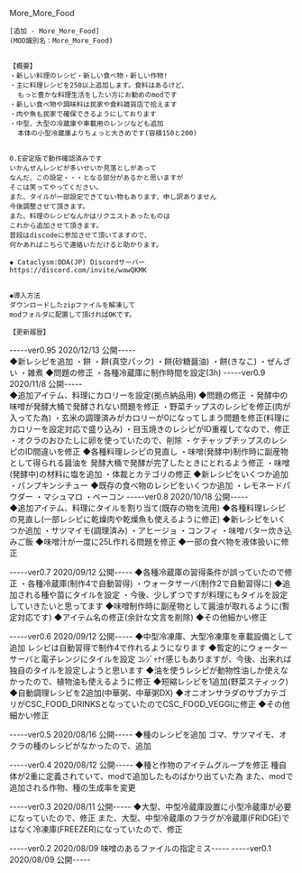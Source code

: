 More_More_Food

	[追加 - More_More_Food]
	(MOD識別名：More_More_Food)


	【概要】
	・新しい料理のレシピ・新しい食べ物・新しい作物!
	・主に料理レシピを250以上追加します。食料はあるけど、
	  もっと豊かな料理生活をしたい方にお勧めのmodです
	・新しい食べ物や調味料は民家や食料雑貨店で拾えます
	・肉や魚も民家で確保できるようにしております
    ・中型、大型の冷蔵庫や車載用のレンジなども追加
      本体の小型冷蔵庫よりちょっと大きめです(容積150と200)


	0.E安定版で動作確認済みです
    いかんせんレシピが多いせいか見落としがあって
    なんだ、この設定・・・となる部分があるかと思いますが
    そこは笑ってやってください。
    また、タイルが一部設定できてない物もあります、申し訳ありません
    今後調整させて頂きます。
    また、料理のレシピなんかはリクエストあったものは
    これから追加させて頂きます。
    普段はdiscodeに参加させて頂いてますので、
    何かあればこちらで連絡いただけると助かります。
    
    ◆ Cataclysm:DDA(JP) Discordサーバー
    https://discord.com/invite/wawQKMK

	
	◆導入方法
	ダウンロードしたzipファイルを解凍して
	modフォルダに配置して頂ければOKです。
	
	【更新履歴】
-----ver0.95 2020/12/13 公開-----  
    ◆新レシピを追加
      ・餅
      ・餅(真空パック)
      ・餅(砂糖醤油)
      ・餅(きなこ)
      ・ぜんざい
      ・雑煮
    ◆問題の修正
      ・各種冷蔵庫に制作時間を設定(3h) 
-----ver0.9 2020/11/8 公開-----    
    ◆追加アイテム、料理にカロリーを設定(拠点納品用)
    ◆問題の修正
      ・発酵中の味噌が発酵大桶で発酵されない問題を修正
      ・野菜チップスのレシピを修正(肉が入ってた為)
      ・玄米の調理済みがカロリーが0になってしまう問題を修正(料理にカロリーを設定対応で盛り込み)
      ・目玉焼きのレシピがID重複してなので、修正
      ・オクラのおひたしに卵を使っていたので、削除
      ・ケチャップチップスのレシピのID間違いを修正
    ◆各種料理レシピの見直し
      ・味噌(発酵中)制作時に副産物として得られる醤油を
        発酵大桶で発酵が完了したときにとれるよう修正
      ・味噌(発酵中)の材料に塩を追加
      ・体裁とカテゴリの修正
    ◆新レシピをいくつか追加
      ・パンプキンシチュー
    ◆既存の食べ物のレシピをいくつか追加
      ・レモネードパウダー
      ・マシュマロ
      ・ベーコン
-----ver0.8 2020/10/18 公開-----    
    ◆追加アイテム、料理にタイルを割り当て(既存の物を流用)
    ◆各種料理レシピの見直し(一部レシピに乾燥肉や乾燥魚も使えるように修正)
    ◆新レシピをいくつか追加
      ・サツマイモ(調理済み)
      ・アヒージョ
      ・コンフィ
      ・味噌バター炊き込みご飯
    ◆味噌汁が一度に25L作れる問題を修正
    ◆一部の食べ物を液体扱いに修正
    
-----ver0.7 2020/09/12 公開-----
    ◆各種冷蔵庫の習得条件が誤っていたので修正
    ・各種冷蔵庫(制作4で自動習得)
    ・ウォータサーバ(制作2で自動習得に)
	◆追加される種や苗にタイルを設定
    ・今後、少しずつですが料理にもタイルを設定していきたいと思ってます
    ◆味噌制作時に副産物として醤油が取れるように(暫定対応です)
    ◆アイテム名の修正(余計な文言を削除)
 	◆その他細かい修正
 	
-----ver0.6 2020/09/12 公開-----
    ◆中型冷凍庫、大型冷凍庫を車載設備として追加
      レシピは自動習得で制作4で作れるようになります
	◆暫定的にウォーターサーバと電子レンジにタイルを設定
	  ｺﾚｼﾞｬﾅｲ感じもありますが、今後、出来れば独自のタイルを設定しようと思います
 	◆油を使うレシピが動物性油しか使えなかったので、植物油も使えるように修正
 	◆短縮レシピを1追加(野菜スティック)
 	◆自動調理レシピを2追加(中華粥、中華粥DX)
 	◆オニオンサラダのサブカテゴリがCSC_FOOD_DRINKSとなっていたのでCSC_FOOD_VEGGIに修正
 	◆その他細かい修正

-----ver0.5 2020/08/16 公開-----
	◆種のレシピを追加
	  ゴマ、サツマイモ、オクラの種のレシピがなかったので、追加

-----ver0.4 2020/08/12 公開-----
	◆種と作物のアイテムグループを修正
	  種自体が2重に定義されていて、modで追加したものばかり出ていた為
	  また、modで追加される作物、種の生成率を変更
	  
-----ver0.3 2020/08/11 公開-----
	◆大型、中型冷蔵庫設置に小型冷蔵庫が必要になっていたので、修正
	  また、大型、中型冷蔵庫のフラグが冷蔵庫(FRIDGE)ではなく冷凍庫(FREEZER)になっていたので、修正
	  
-----ver0.2 2020/08/09 味噌のあるファイルの指定ミス-----
-----ver0.1 2020/08/09 公開-----
	
